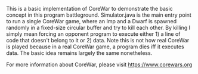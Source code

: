 This is a basic implementation of CoreWar to demonstrate the basic concept in this program battleground.
Simulator.java is the main entry point to run a single CoreWar game, where an Imp and a Dwarf is spawned randomly in a fixed-size circular buffer and try to kill each other.
By killing I simply mean forcing an opponent program to execute either 1) a line of code that doesn't belong to it or 2) data.
Note this is not how real CoreWar is played because in a real CoreWar game, a program dies iff it executes data. The basic idea remains largely the same nonetheless.

For more information about CoreWar, please visit https://www.corewars.org
